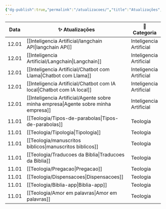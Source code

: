 ```yaml
---
{"dg-publish":true,"permalink":"/atualizacoes/","title":"Atualizações","metatags":{"description":"Atualizações recentes"},"updated":"2025-01-12T15:18:40.611-03:00"}
---
```



| Data  | ✨ Atualizações                                                                        | 📁 Categoria            |
| ----- | ------------------------------------------------------------------------------------- | ----------------------- |
| 12.01 | [[Inteligencia Artificial/langchain API\|langchain API]]                           | Inteligencia Artificial |
| 12.01 | [[Inteligencia Artificial/Langchain\|Langchain]]                                   | Inteligencia Artificial |
| 12.01 | [[Inteligencia Artificial/Chatbot com Llama\|Chatbot com Llama]]                   | Inteligencia Artificial |
| 12.01 | [[Inteligencia Artificial/Chatbot com IA local\|Chatbot com IA local]]             | Inteligencia Artificial |
| 12.01 | [[Inteligencia Artificial/Agente sobre minha empresa\|Agente sobre minha empresa]] | Inteligencia Artificial |
| 11.01 | [[Teologia/Tipos-de-parabolas\|Tipos-de-parabolas]]                                | Teologia                |
| 11.01 | [[Teologia/Tipologia\|Tipologia]]                                                  | Teologia                |
| 11.01 | [[Teologia/manuscritos biblicos\|manuscritos biblicos]]                            | Teologia                |
| 11.01 | [[Teologia/Traducoes da Biblia\|Traducoes da Biblia]]                              | Teologia                |
| 11.01 | [[Teologia/Pregacao\|Pregacao]]                                                    | Teologia                |
| 11.01 | [[Teologia/Dispensacoes\|Dispensacoes]]                                            | Teologia                |
| 11.01 | [[Teologia/Biblia-app\|Biblia-app]]                                                | Teologia                |
| 11.01 | [[Teologia/Amor em palavras\|Amor em palavras]]                                    | Teologia                |
